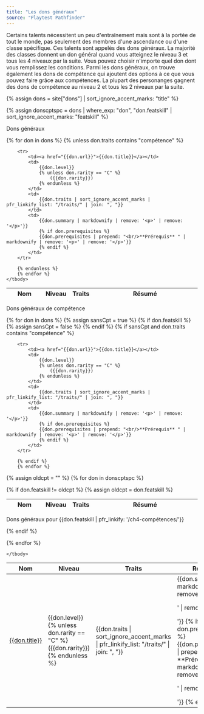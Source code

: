 ```yaml
---
title: "Les dons généraux"
source: "Playtest Pathfinder"
---
```


Certains talents nécessitent un peu d'entraînement mais sont à la portée de tout le monde, pas seulement des membres d'une ascendance ou d'une classe spécifique. Ces talents sont appelés des dons généraux. La majorité des classes donnent un don général quand vous atteignez le niveau 3 et tous les 4 niveaux par la suite. Vous pouvez choisir n'importe quel don dont vous remplissez les conditions. Parmi les dons généraux, on trouve également les dons de compétence qui ajoutent des options à ce que vous pouvez faire grâce aux compétences. La plupart des personanges gagnent des dons de compétence au niveau 2 et tous les 2 niveaux par la suite.

{% assign dons = site["dons"] | sort_ignore_accent_marks: "title" %}

{% assign donscptspc = dons | where_exp: "don", "don.featskill" | sort_ignore_accent_marks: "featskill" %}

<p class="tabletitle">Dons généraux</p>

<table class="table table-sm table-striped table-hover">
    <thead class="thead-light">
        <th style="width: 20%">Nom</th>
        <th>Niveau</th>
        <th>Traits</th>
        <th style="width: 60%">Résumé</th>
    </thead>
    <tbody>
        {% for don in dons %}
        {% unless don.traits contains "compétence" %}

        <tr>
            <td><a href="{{don.url}}">{{don.title}}</a></td>
            <td>
                {{don.level}}
                {% unless don.rarity == "C" %}
                    ({{don.rarity}})
                {% endunless %}
            </td>
            <td>
                {{don.traits | sort_ignore_accent_marks | pfr_linkify_list: "/traits/" | join: ", "}}
            </td>
            <td>
                {{don.summary | markdownify | remove: '<p>' | remove: '</p>'}}
                {% if don.prerequisites %}
                {{don.prerequisites | prepend: "<br/>**Prérequis** " | markdownify | remove: '<p>' | remove: '</p>'}}
                {% endif %}
            </td>
        </tr>

        {% endunless %}
        {% endfor %}
    </tbody>
</table>


<p class="tabletitle">Dons généraux de compétence</p>

<table class="table table-sm table-striped table-hover">
    <thead class="thead-light">
        <th style="width: 20%">Nom</th>
        <th>Niveau</th>
        <th>Traits</th>
        <th style="width: 60%">Résumé</th>
    </thead>
    <tbody>
        {% for don in dons %}
        {% assign sansCpt = true %}
        {% if don.featskill %}
            {% assign sansCpt = false %}
        {% endif %}
        {% if sansCpt and don.traits contains "compétence" %}

        <tr>
            <td><a href="{{don.url}}">{{don.title}}</a></td>
            <td>
                {{don.level}}
                {% unless don.rarity == "C" %}
                    ({{don.rarity}})
                {% endunless %}
            </td>
            <td>
                {{don.traits | sort_ignore_accent_marks | pfr_linkify_list: "/traits/" | join: ", "}}
            </td>
            <td>
                {{don.summary | markdownify | remove: '<p>' | remove: '</p>'}}
                {% if don.prerequisites %}
                {{don.prerequisites | prepend: "<br/>**Prérequis** " | markdownify | remove: '<p>' | remove: '</p>'}}
                {% endif %}
            </td>
        </tr>

        {% endif %}
        {% endfor %}

{% assign oldcpt = "" %}
{% for don in donscptspc %}

{% if don.featskill != oldcpt %}
{% assign oldcpt = don.featskill %}
</tbody>
</table>

<p class="tabletitle">Dons généraux pour
{{don.featskill | pfr_linkify: '/ch4-compétences/'}}
</p>

<table class="table table-sm table-striped table-hover">
    <thead class="thead-light">
        <th style="width: 20%">Nom</th>
        <th>Niveau</th>
        <th>Traits</th>
        <th style="width: 60%">Résumé</th>
    </thead>
    <tbody>
{% endif %}

<tr>
    <td><a href="{{don.url}}">{{don.title}}</a></td>
    <td>
        {{don.level}}
        {% unless don.rarity == "C" %}
            ({{don.rarity}})
        {% endunless %}
    </td>
    <td>{{don.traits | sort_ignore_accent_marks | pfr_linkify_list: "/traits/" | join: ", "}}</td>
    <td>
        {{don.summary | markdownify | remove: '<p>' | remove: '</p>'}}
        {% if don.prerequisites %}
        {{don.prerequisites | prepend: "<br/>**Prérequis** " | markdownify | remove: '<p>' | remove: '</p>'}}
        {% endif %}
    </td>
</tr>

{% endfor %}

    </tbody>
</table>